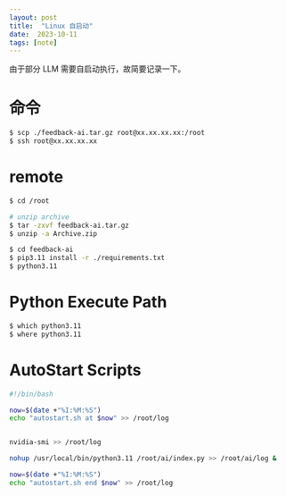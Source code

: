 ```yaml
---
layout: post
title:  "Linux 自启动"
date:  2023-10-11
tags: [note]
---
```


  由于部分 LLM 需要自启动执行，故简要记录一下。

# 命令

```sh
$ scp ./feedback-ai.tar.gz root@xx.xx.xx.xx:/root
$ ssh root@xx.xx.xx.xx

```

# remote

```sh
$ cd /root

# unzip archive
$ tar -zxvf feedback-ai.tar.gz
$ unzip -a Archive.zip

$ cd feedback-ai
$ pip3.11 install -r ./requirements.txt
$ python3.11
```

# Python Execute Path

```sh
$ which python3.11
$ where python3.11
```

# AutoStart Scripts

```bash
#!/bin/bash

now=$(date +"%I:%M:%S")
echo "autostart.sh at $now" >> /root/log


nvidia-smi >> /root/log

nohup /usr/local/bin/python3.11 /root/ai/index.py >> /root/ai/log &

now=$(date +"%I:%M:%S")
echo "autostart.sh end $now" >> /root/log

```
